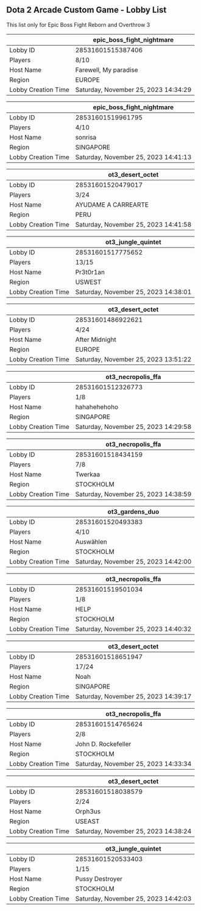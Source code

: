 ## Dota 2 Arcade Custom Game - Lobby List

This list only for Epic Boss Fight Reborn and Overthrow 3

|  | epic_boss_fight_nightmare |
| ------ | ------ |
| Lobby ID | 28531601515387406 |
| Players | 8/10 |
| Host Name | Farewell, My paradise |
| Region | EUROPE |
| Lobby Creation Time | Saturday, November 25, 2023 14:34:29 |


|  | epic_boss_fight_nightmare |
| ------ | ------ |
| Lobby ID | 28531601519961795 |
| Players | 4/10 |
| Host Name | sonrisa |
| Region | SINGAPORE |
| Lobby Creation Time | Saturday, November 25, 2023 14:41:13 |


|  | ot3_desert_octet |
| ------ | ------ |
| Lobby ID | 28531601520479017 |
| Players | 3/24 |
| Host Name | AYUDAME A CARREARTE |
| Region | PERU |
| Lobby Creation Time | Saturday, November 25, 2023 14:41:58 |


|  | ot3_jungle_quintet |
| ------ | ------ |
| Lobby ID | 28531601517775652 |
| Players | 13/15 |
| Host Name | Pr3t0r1an |
| Region | USWEST |
| Lobby Creation Time | Saturday, November 25, 2023 14:38:01 |


|  | ot3_desert_octet |
| ------ | ------ |
| Lobby ID | 28531601486922621 |
| Players | 4/24 |
| Host Name | After Midnight |
| Region | EUROPE |
| Lobby Creation Time | Saturday, November 25, 2023 13:51:22 |


|  | ot3_necropolis_ffa |
| ------ | ------ |
| Lobby ID | 28531601512326773 |
| Players | 1/8 |
| Host Name | hahahehehoho |
| Region | SINGAPORE |
| Lobby Creation Time | Saturday, November 25, 2023 14:29:58 |


|  | ot3_necropolis_ffa |
| ------ | ------ |
| Lobby ID | 28531601518434159 |
| Players | 7/8 |
| Host Name | Twerkaa |
| Region | STOCKHOLM |
| Lobby Creation Time | Saturday, November 25, 2023 14:38:59 |


|  | ot3_gardens_duo |
| ------ | ------ |
| Lobby ID | 28531601520493383 |
| Players | 4/10 |
| Host Name | Auswählen |
| Region | STOCKHOLM |
| Lobby Creation Time | Saturday, November 25, 2023 14:42:00 |


|  | ot3_necropolis_ffa |
| ------ | ------ |
| Lobby ID | 28531601519501034 |
| Players | 1/8 |
| Host Name | HELP |
| Region | STOCKHOLM |
| Lobby Creation Time | Saturday, November 25, 2023 14:40:32 |


|  | ot3_desert_octet |
| ------ | ------ |
| Lobby ID | 28531601518651947 |
| Players | 17/24 |
| Host Name | Noah |
| Region | SINGAPORE |
| Lobby Creation Time | Saturday, November 25, 2023 14:39:17 |


|  | ot3_necropolis_ffa |
| ------ | ------ |
| Lobby ID | 28531601514765624 |
| Players | 2/8 |
| Host Name | John D. Rockefeller |
| Region | STOCKHOLM |
| Lobby Creation Time | Saturday, November 25, 2023 14:33:34 |


|  | ot3_desert_octet |
| ------ | ------ |
| Lobby ID | 28531601518038579 |
| Players | 2/24 |
| Host Name | Orph3us |
| Region | USEAST |
| Lobby Creation Time | Saturday, November 25, 2023 14:38:24 |


|  | ot3_jungle_quintet |
| ------ | ------ |
| Lobby ID | 28531601520533403 |
| Players | 1/15 |
| Host Name | Pussy Destroyer |
| Region | STOCKHOLM |
| Lobby Creation Time | Saturday, November 25, 2023 14:42:03 |


